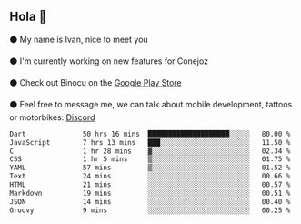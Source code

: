 ## Hola 🌇

⚫ My name is Ivan, nice to meet you

⚫ I'm currently working on new features for Conejoz

⚫ Check out Binocu on the [Google Play Store](https://play.google.com/store/apps/dev?id=8134108822411179352)

⚫ Feel free to message me, we can talk about mobile development, tattoos or motorbikes: [Discord](https://discord.com/invite/M4wTh36A3N)

<!--START_SECTION:waka-->

```txt
Dart              50 hrs 16 mins  ████████████████████░░░░░   80.00 %
JavaScript        7 hrs 13 mins   ███░░░░░░░░░░░░░░░░░░░░░░   11.50 %
C                 1 hr 28 mins    ▓░░░░░░░░░░░░░░░░░░░░░░░░   02.34 %
CSS               1 hr 5 mins     ▒░░░░░░░░░░░░░░░░░░░░░░░░   01.75 %
YAML              57 mins         ▒░░░░░░░░░░░░░░░░░░░░░░░░   01.52 %
Text              24 mins         ░░░░░░░░░░░░░░░░░░░░░░░░░   00.66 %
HTML              21 mins         ░░░░░░░░░░░░░░░░░░░░░░░░░   00.57 %
Markdown          19 mins         ░░░░░░░░░░░░░░░░░░░░░░░░░   00.51 %
JSON              14 mins         ░░░░░░░░░░░░░░░░░░░░░░░░░   00.40 %
Groovy            9 mins          ░░░░░░░░░░░░░░░░░░░░░░░░░   00.25 %
```

<!--END_SECTION:waka-->
